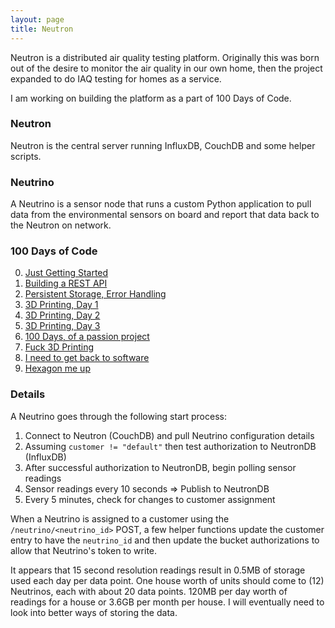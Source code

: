 ```yaml
---
layout: page
title: Neutron
---
```


Neutron is a distributed air quality testing platform. Originally this was born out of the desire to monitor the air quality in our own home, then the project expanded to do IAQ testing for homes as a service. 

I am working on building the platform as a part of 100 Days of Code.

### Neutron

Neutron is the central server running InfluxDB, CouchDB and some helper scripts.

### Neutrino

A Neutrino is a sensor node that runs a custom Python application to pull data from the environmental sensors on board and report that data back to the Neutron on network.

### 100 Days of Code

<ol start="0">
    <li><a href="/100doc-2021-day0/">Just Getting Started</a></li>
    <li><a href="/100doc-2021-day1/">Building a REST API</a></li>
    <li><a href="/100doc-2021-day2/">Persistent Storage, Error Handling</a></li>
    <li><a href="/100doc-2021-day3/">3D Printing, Day 1</a></li>
    <li><a href="/100doc-2021-day4/">3D Printing, Day 2</a></li>
    <li><a href="/100doc-2021-day5/">3D Printing, Day 3</a></li>
    <li><a href="/100days-2021-day6/">100 Days, of a passion project</a></li>
    <li><a href="/100days-2021-day7/">Fuck 3D Printing</a></li>
    <li><a href="/100days-2021-day8/">I need to get back to software</a></li>
    <li><a href="/100days-2021-day9/">Hexagon me up</a></li>
</ol>

### Details

A Neutrino goes through the following start process:

1. Connect to Neutron (CouchDB) and pull Neutrino configuration details
2. Assuming `customer != "default"` then test authorization to NeutronDB (InfluxDB)
3. After successful authorization to NeutronDB, begin polling sensor readings
4. Sensor readings every 10 seconds => Publish to NeutronDB 
5. Every 5 minutes, check for changes to customer assignment

When a Neutrino is assigned to a customer using the `/neutrino/<neutrino_id>` POST, a few helper functions update the customer entry to have the `neutrino_id` and then update the bucket authorizations to allow that Neutrino's token to write.

It appears that 15 second resolution readings result in 0.5MB of storage used each day per data point. One house worth of units should come to (12) Neutrinos, each with about 20 data points. 120MB per day worth of readings for a house or 3.6GB per month per house. I will eventually need to look into better ways of storing the data.
